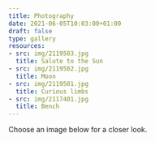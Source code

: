 ```yaml
---
title: Photography
date: 2021-06-05T10:03:00+01:00
draft: false
type: gallery
resources:
- src: img/2119503.jpg
  title: Salute to the Sun
- src: img/2119502.jpg
  title: Moon
- src: img/2119501.jpg
  title: Curious limbs
- src: img/2117401.jpg
  title: Bench
---
```

Choose an image below for a closer look.
